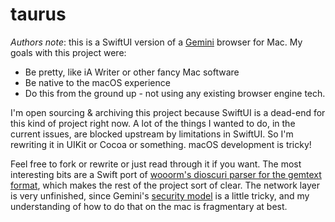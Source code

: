 # taurus

_Authors note_: this is a SwiftUI version of a [Gemini](https://gemini.circumlunar.space/) browser for Mac.
My goals with this project were:

- Be pretty, like iA Writer or other fancy Mac software
- Be native to the macOS experience
- Do this from the ground up - not using any existing browser engine tech.

I'm open sourcing & archiving this project because SwiftUI is a dead-end for this
kind of project right now. A lot of the things I wanted to do, in the current issues,
are blocked upstream by limitations in SwiftUI. So I'm rewriting it in UIKit or Cocoa
or something. macOS development is tricky!

Feel free to fork or rewrite or just read through it if you want. The most interesting
bits are a Swift port of [wooorm's dioscuri parser for the gemtext format](https://github.com/wooorm/dioscuri),
which makes the rest of the project sort of clear. The network layer is very unfinished,
since Gemini's [security model](https://drewdevault.com/2020/09/21/Gemini-TOFU.html) is
a little tricky, and my understanding of how to do that on the mac is fragmentary at best.
